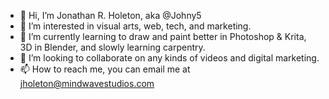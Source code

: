 - 👋 Hi, I’m Jonathan R. Holeton, aka @Johny5
- 👀 I’m interested in visual arts, web, tech, and marketing.
- 🌱 I’m currently learning to draw and paint better in Photoshop & Krita, 3D in Blender, and slowly learning carpentry.
- 💞️ I’m looking to collaborate on any kinds of videos and digital marketing.
- 📫 How to reach me, you can email me at jholeton@mindwavestudios.com

<!---
Johny5/Johny5 is a ✨ special ✨ repository because its `README.md` (this file) appears on your GitHub profile.
You can click the Preview link to take a look at your changes.
--->
